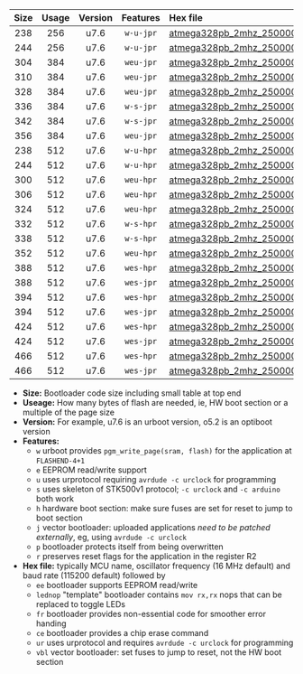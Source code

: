 |Size|Usage|Version|Features|Hex file|
|:-:|:-:|:-:|:-:|:--|
|238|256|u7.6|`w-u-jpr`|[atmega328pb_2mhz_250000bps_ur_vbl.hex](https://raw.githubusercontent.com/stefanrueger/urboot/main/atmega328pb_2mhz_250000bps_ur_vbl.hex)|
|244|256|u7.6|`w-u-jpr`|[atmega328pb_2mhz_250000bps_lednop_ur_vbl.hex](https://raw.githubusercontent.com/stefanrueger/urboot/main/atmega328pb_2mhz_250000bps_lednop_ur_vbl.hex)|
|304|384|u7.6|`weu-jpr`|[atmega328pb_2mhz_250000bps_ee_ur_vbl.hex](https://raw.githubusercontent.com/stefanrueger/urboot/main/atmega328pb_2mhz_250000bps_ee_ur_vbl.hex)|
|310|384|u7.6|`weu-jpr`|[atmega328pb_2mhz_250000bps_ee_lednop_ur_vbl.hex](https://raw.githubusercontent.com/stefanrueger/urboot/main/atmega328pb_2mhz_250000bps_ee_lednop_ur_vbl.hex)|
|328|384|u7.6|`weu-jpr`|[atmega328pb_2mhz_250000bps_ee_lednop_fr_ur_vbl.hex](https://raw.githubusercontent.com/stefanrueger/urboot/main/atmega328pb_2mhz_250000bps_ee_lednop_fr_ur_vbl.hex)|
|336|384|u7.6|`w-s-jpr`|[atmega328pb_2mhz_250000bps_vbl.hex](https://raw.githubusercontent.com/stefanrueger/urboot/main/atmega328pb_2mhz_250000bps_vbl.hex)|
|342|384|u7.6|`w-s-jpr`|[atmega328pb_2mhz_250000bps_lednop_vbl.hex](https://raw.githubusercontent.com/stefanrueger/urboot/main/atmega328pb_2mhz_250000bps_lednop_vbl.hex)|
|356|384|u7.6|`weu-jpr`|[atmega328pb_2mhz_250000bps_ee_lednop_fr_ce_ur_vbl.hex](https://raw.githubusercontent.com/stefanrueger/urboot/main/atmega328pb_2mhz_250000bps_ee_lednop_fr_ce_ur_vbl.hex)|
|238|512|u7.6|`w-u-hpr`|[atmega328pb_2mhz_250000bps_ur.hex](https://raw.githubusercontent.com/stefanrueger/urboot/main/atmega328pb_2mhz_250000bps_ur.hex)|
|244|512|u7.6|`w-u-hpr`|[atmega328pb_2mhz_250000bps_lednop_ur.hex](https://raw.githubusercontent.com/stefanrueger/urboot/main/atmega328pb_2mhz_250000bps_lednop_ur.hex)|
|300|512|u7.6|`weu-hpr`|[atmega328pb_2mhz_250000bps_ee_ur.hex](https://raw.githubusercontent.com/stefanrueger/urboot/main/atmega328pb_2mhz_250000bps_ee_ur.hex)|
|306|512|u7.6|`weu-hpr`|[atmega328pb_2mhz_250000bps_ee_lednop_ur.hex](https://raw.githubusercontent.com/stefanrueger/urboot/main/atmega328pb_2mhz_250000bps_ee_lednop_ur.hex)|
|324|512|u7.6|`weu-hpr`|[atmega328pb_2mhz_250000bps_ee_lednop_fr_ur.hex](https://raw.githubusercontent.com/stefanrueger/urboot/main/atmega328pb_2mhz_250000bps_ee_lednop_fr_ur.hex)|
|332|512|u7.6|`w-s-hpr`|[atmega328pb_2mhz_250000bps.hex](https://raw.githubusercontent.com/stefanrueger/urboot/main/atmega328pb_2mhz_250000bps.hex)|
|338|512|u7.6|`w-s-hpr`|[atmega328pb_2mhz_250000bps_lednop.hex](https://raw.githubusercontent.com/stefanrueger/urboot/main/atmega328pb_2mhz_250000bps_lednop.hex)|
|352|512|u7.6|`weu-hpr`|[atmega328pb_2mhz_250000bps_ee_lednop_fr_ce_ur.hex](https://raw.githubusercontent.com/stefanrueger/urboot/main/atmega328pb_2mhz_250000bps_ee_lednop_fr_ce_ur.hex)|
|388|512|u7.6|`wes-hpr`|[atmega328pb_2mhz_250000bps_ee.hex](https://raw.githubusercontent.com/stefanrueger/urboot/main/atmega328pb_2mhz_250000bps_ee.hex)|
|388|512|u7.6|`wes-jpr`|[atmega328pb_2mhz_250000bps_ee_vbl.hex](https://raw.githubusercontent.com/stefanrueger/urboot/main/atmega328pb_2mhz_250000bps_ee_vbl.hex)|
|394|512|u7.6|`wes-hpr`|[atmega328pb_2mhz_250000bps_ee_lednop.hex](https://raw.githubusercontent.com/stefanrueger/urboot/main/atmega328pb_2mhz_250000bps_ee_lednop.hex)|
|394|512|u7.6|`wes-jpr`|[atmega328pb_2mhz_250000bps_ee_lednop_vbl.hex](https://raw.githubusercontent.com/stefanrueger/urboot/main/atmega328pb_2mhz_250000bps_ee_lednop_vbl.hex)|
|424|512|u7.6|`wes-hpr`|[atmega328pb_2mhz_250000bps_ee_lednop_fr.hex](https://raw.githubusercontent.com/stefanrueger/urboot/main/atmega328pb_2mhz_250000bps_ee_lednop_fr.hex)|
|424|512|u7.6|`wes-jpr`|[atmega328pb_2mhz_250000bps_ee_lednop_fr_vbl.hex](https://raw.githubusercontent.com/stefanrueger/urboot/main/atmega328pb_2mhz_250000bps_ee_lednop_fr_vbl.hex)|
|466|512|u7.6|`wes-hpr`|[atmega328pb_2mhz_250000bps_ee_lednop_fr_ce.hex](https://raw.githubusercontent.com/stefanrueger/urboot/main/atmega328pb_2mhz_250000bps_ee_lednop_fr_ce.hex)|
|466|512|u7.6|`wes-jpr`|[atmega328pb_2mhz_250000bps_ee_lednop_fr_ce_vbl.hex](https://raw.githubusercontent.com/stefanrueger/urboot/main/atmega328pb_2mhz_250000bps_ee_lednop_fr_ce_vbl.hex)|

- **Size:** Bootloader code size including small table at top end
- **Useage:** How many bytes of flash are needed, ie, HW boot section or a multiple of the page size
- **Version:** For example, u7.6 is an urboot version, o5.2 is an optiboot version
- **Features:**
  + `w` urboot provides `pgm_write_page(sram, flash)` for the application at `FLASHEND-4+1`
  + `e` EEPROM read/write support
  + `u` uses urprotocol requiring `avrdude -c urclock` for programming
  + `s` uses skeleton of STK500v1 protocol; `-c urclock` and `-c arduino` both work
  + `h` hardware boot section: make sure fuses are set for reset to jump to boot section
  + `j` vector bootloader: uploaded applications *need to be patched externally*, eg, using `avrdude -c urclock`
  + `p` bootloader protects itself from being overwritten
  + `r` preserves reset flags for the application in the register R2
- **Hex file:** typically MCU name, oscillator frequency (16 MHz default) and baud rate (115200 default) followed by
  + `ee` bootloader supports EEPROM read/write
  + `lednop` "template" bootloader contains `mov rx,rx` nops that can be replaced to toggle LEDs
  + `fr` bootloader provides non-essential code for smoother error handing
  + `ce` bootloader provides a chip erase command
  + `ur` uses urprotocol and requires `avrdude -c urclock` for programming
  + `vbl` vector bootloader: set fuses to jump to reset, not the HW boot section
